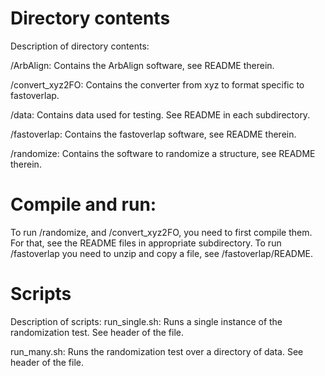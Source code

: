 # Directory contents
Description of directory contents:

 /ArbAlign:
   Contains the ArbAlign software, see README therein.

 /convert_xyz2FO:
   Contains the converter from xyz to format specific to fastoverlap.

 /data:
   Contains data used for testing. See README in each subdirectory.

 /fastoverlap:
   Contains the fastoverlap software, see README therein.

 /randomize:
   Contains the software to randomize a structure, see README therein.

# Compile and run:

To run /randomize, and /convert_xyz2FO, you need to first compile them.
For that, see the README files in appropriate subdirectory.
To run /fastoverlap you need to unzip and copy a file, see /fastoverlap/README.

# Scripts

Description of scripts:
 run_single.sh:
   Runs a single instance of the randomization test. See header of the file.

 run_many.sh:
   Runs the randomization test over a directory of data. See header of the file.


